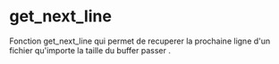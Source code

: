 # get_next_line

Fonction get_next_line qui permet de recuperer la prochaine ligne d'un fichier qu'importe la taille du buffer passer .
